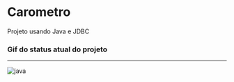 # Carometro
Projeto usando Java e JDBC

### Gif do status atual do projeto
___
![java](https://github.com/PauloCruz34/Carometro/assets/126684518/e9443e2a-ad70-46a8-b7b1-d2c342c20cd2)
